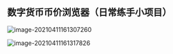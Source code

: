 ## 数字货币币价浏览器（日常练手小项目）

![image-20210411161307260](C:\Users\zqqqq\AppData\Roaming\Typora\typora-user-images\image-20210411161307260.png)

![image-20210411161317826](C:\Users\zqqqq\AppData\Roaming\Typora\typora-user-images\image-20210411161317826.png)

